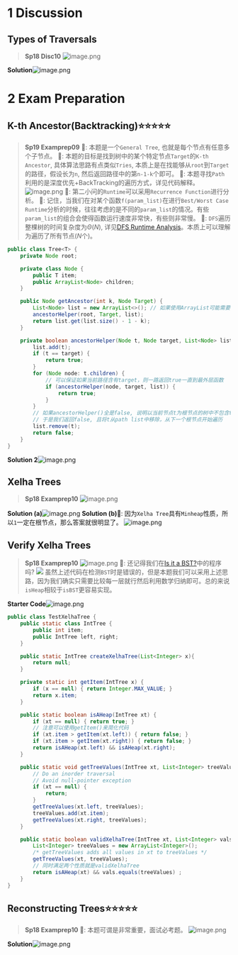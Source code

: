 # 1 Discussion
## Types of Traversals
> **Sp18 Disc10**
> ![image.png](DE__Tree_Traversals.assets/20230325_1121568557.png)

**Solution**![image.png](DE__Tree_Traversals.assets/20230325_1121568322.png)





# 2 Exam Preparation
## K-th Ancestor(Backtracking)⭐⭐⭐⭐⭐
> **Sp19 Examprep09**
> 🔔: 本题是一个`General Tree`, 也就是每个节点有任意多个子节点。
> 🔔: 本题的目标是找到树中的某个特定节点`Target`的`K-th Ancestor`, 具体算法思路有点类似`Tries`, 本质上是在找能够从`root`到`Target`的路径，假设长为`n`, 然后返回路径中的第`n-1-k`个即可。
> 🔔: 本题寻找`Path`利用的是深度优先+BackTracking的遍历方式，详见代码解释。
> ![image.png](DE__Tree_Traversals.assets/20230325_1121562611.png)
> 🔔: 第二小问的`Runtime`可以采用`Recurrence Function`进行分析。
> 🔔: 记住，当我们在对某个函数`f(param_list)`在进行`Best/Worst Case Runtime`分析的时候，往往考虑的是不同的`param_list`的情况。有些`param_list`的组合会使得函数运行速度非常快，有些则非常慢。
> 🔔: `DFS`遍历整棵树的时间复杂度为$\Theta(N)$, 详见[DFS Runtime Analysis](https://www.yuque.com/alexman/dxgel1/ozfegpctntlb3glr#n8kDT)。本质上可以理解为遍历了所有节点($N$个)。

```java
public class Tree<T> {
    private Node root;

    private class Node {
        public T item;
        public ArrayList<Node> children;
    }

    public Node getAncestor(int k, Node Target) {
        List<Node> list = new ArrayList<>(); // 如果使用ArrayList可能需要考虑resizing的额外开销
        ancestorHelper(root, Target, list);
        return list.get(list.size() - 1 - k);
    }

    private boolean ancestorHelper(Node t, Node target, List<Node> list) {
        list.add(t);
        if (t == target) {
            return true;
        }
        for (Node node: t.children) {
            // 可以保证如果当前路径含有target，则一路返回true一直到最外层函数
            if (ancestorHelper(node, target, list)) {
                return true;
            }
        }
        // 如果ancestorHelper()全是false, 说明以当前节点t为根节点的树中不包含target
        // 于是我们返回false, 且将t从path list中移除，从下一个根节点开始遍历
        list.remove(t);
        return false;
    }
}
```
**Solution 2**![image.png](DE__Tree_Traversals.assets/20230325_1121579512.png)


## Xelha Trees
> **Sp18 Examprep10**
> ![image.png](DE__Tree_Traversals.assets/20230325_1121574237.png)

**Solution (a)**![image.png](DE__Tree_Traversals.assets/20230325_1121571642.png)
**Solution (b)**🔔: 因为`Xelha Tree`具有`Minheap`性质，所以`1`一定在根节点，那么答案就很明显了。
![image.png](DE__Tree_Traversals.assets/20230325_1121578224.png)

## Verify Xelha Trees
> **Sp18 Examprep10**
> ![image.png](DE__Tree_Traversals.assets/20230325_1121579703.png)
> 🔔: 还记得我们在[Is it a BST?](https://www.yuque.com/alexman/dxgel1/qho6w2h0ont8toup#IMh8g)中的程序吗?
> ![](DE__Tree_Traversals.assets/20230325_1121577042.png)
> 虽然上述代码在检测`BST`时是错误的，但是本题我们可以采用上述思路，因为我们确实只需要比较每一层就行然后利用数学归纳即可。总的来说`isHeap`相较于`isBST`更容易实现。

**Starter Code**![image.png](DE__Tree_Traversals.assets/20230325_1121577409.png)
```java
public class TestXelhaTree {
    public static class IntTree {
        public int item;
        public IntTree left, right;
    }

    public static IntTree createXelhaTree(List<Integer> x){
        return null;
    }

    private static int getItem(IntTree x) {
        if (x == null) { return Integer.MAX_VALUE; }
        return x.item;
    }

    public static boolean isAHeap(IntTree xt) {
        if (xt == null) { return true; }
        // 注意可以使用getItem()来简化代码
        if (xt.item > getItem(xt.left)) { return false; }
        if (xt.item > getItem(xt.right)) { return false; }
        return isAHeap(xt.left) && isAHeap(xt.right);
    }

    public static void getTreeValues(IntTree xt, List<Integer> treeValues) {
        // Do an inorder traversal
        // Avoid null-pointer exception
        if (xt == null) {
            return;
        }
        getTreeValues(xt.left, treeValues);
        treeValues.add(xt.item);
        getTreeValues(xt.right, treeValues);
    }

    public static boolean validXelhaTree(IntTree xt, List<Integer> vals) {
        List<Integer> treeValues = new ArrayList<Integer>();
        /* getTreeValues adds all values in xt to treeValues */
        getTreeValues(xt, treeValues);
        // 同时满足两个性质就是validXelhaTree
        return isAHeap(xt) && vals.equals(treeValues) ;
    }
}
```

## Reconstructing Trees⭐⭐⭐⭐⭐
> **Sp18 Examprep10**
> **🔔**: 本题可谓是非常重要，面试必考题。
> ![image.png](DE__Tree_Traversals.assets/20230325_1121578093.png)

**Solution**![image.png](DE__Tree_Traversals.assets/20230325_1121585997.png)

